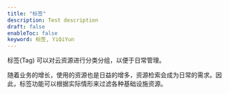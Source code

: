 ```yaml
---
title: "标签"
description: Test description
draft: false
enableToc: false
keyword: 标签, YiQiYun
---
```




标签(Tag) 可以对云资源进行分类分组，以便于日常管理。

随着业务的增长，使用的资源也是日益的增多，资源检索会成为日常的需求。因此，标签功能可以根据实际情形来过滤各种基础设施资源。

